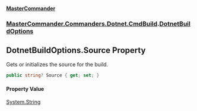#### [MasterCommander](MasterCommander.md 'MasterCommander')
### [MasterCommander.Commanders.Dotnet.CmdBuild](MasterCommander.Commanders.Dotnet.CmdBuild.md 'MasterCommander.Commanders.Dotnet.CmdBuild').[DotnetBuildOptions](DotnetBuildOptions.md 'MasterCommander.Commanders.Dotnet.CmdBuild.DotnetBuildOptions')

## DotnetBuildOptions.Source Property

Gets or initializes the source for the build.

```csharp
public string? Source { get; set; }
```

#### Property Value
[System.String](https://docs.microsoft.com/en-us/dotnet/api/System.String 'System.String')